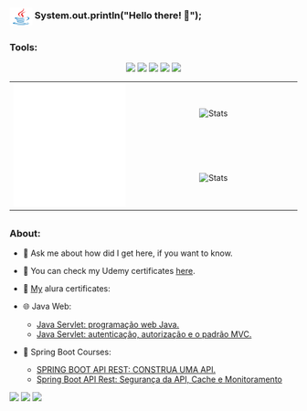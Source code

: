 ### <img align="center" alt="Valter-Java" height="30" width="40" src="https://raw.githubusercontent.com/devicons/devicon/master/icons/java/java-original.svg"> System.out.println("Hello there! 🤖");   

## 
### Tools:
<div align="center">
  <img src="https://img.shields.io/badge/Pop Os!-FFFFFF?style=for-the-badge&logo=popos&logoColor=0078D6">
  <img src="https://img.shields.io/badge/Spring Boot-6DB33F?style=for-the-badge&logo=springboot&logoColor=white">
  <img src="https://img.shields.io/badge/Java-FFFFFF?style=for-the-badge&logo=Java&logoColor=red">
  <img src="https://img.shields.io/badge/Postman-CC5500?style=for-the-badge&logo=postman&logoColor=black">
  <img src="https://img.shields.io/badge/IntelliJ IDEA-1C7CEC?style=for-the-badge&logo=intellijidea&logoColor=black">
</div>
 
 <div>
<table border="0" align="center">
<tr>
<td align="center" width="324" rowspan="3" border="0">
<img src="https://github.com/valter-jr/valter-jr/raw/main/console.svg" alt="Illustration" width="324" />
</td>
<td align="center" width="440" border="0">
<img src="https://github-readme-stats.vercel.app/api?username=valter-jr&show_icons=true&hide_border=true&bg_color=161b22&icon_color=79c0ff&text_color=c9d1d9&title_color=79c0ff" alt="Stats" width="440" />
</tr>
<tr>
</tr>
<tr>
<td align="center" width="440" border="0">
<img src="https://github-readme-stats.vercel.app/api/top-langs/?username=valter-jr&show_icons=true&hide_border=true&bg_color=161b22&icon_color=79c0ff&text_color=c9d1d9&title_color=79c0ff&layout=compact&card_width=440&langs_count=6" alt="Stats" width="440" />
</td>
</tr>
</table>

</div>

  ##

### About:
- 💬 Ask me about how did I get here, if you want to know.
- 📃 You can check my Udemy certificates <a href="https://docs.google.com/document/d/e/2PACX-1vS3hBw-URO7v3QeONLxXzedR9zimWZrRphY-iZgHaMqr7OvFuNtP-7cGpL7dHrYugpdfvDWa_iHqD7b/pub" target="_blank">here</a>.


- 📃 <a href="https://cursos.alura.com.br/user/valter-jr/fullCertificate/27a88b86511360a50fb1ade5ed069473" target="_blank">My</a> alura certificates:
- 🌐 Java Web:
  - <a href="https://cursos.alura.com.br/course/servlets-fundamentos-programacao-web-java" target="_blank">Java Servlet: programação web Java. </a>
  - <a href="https://cursos.alura.com.br/course/servlet-autenticacao-autorizacao-mvc" target="_blank">Java Servlet: autenticação, autorização e o padrão MVC. </a>

- 🍃 Spring Boot Courses:
  - <a href="https://cursos.alura.com.br/certificate/valter-jr/spring-boot-api-rest" target="_blank">SPRING BOOT API REST: CONSTRUA UMA API.</a>
  - <a href="https://cursos.alura.com.br/course/spring-boot-seguranca-cache-monitoramento" target="_blank">Spring Boot API Rest: Segurança da API, Cache e Monitoramento</a>

<div> 
  <a href = "mailto:valter.jrads@gmail.com"><img src="https://img.shields.io/badge/Gmail-D14836?style=for-the-badge&logo=gmail&logoColor=white" target="_blank"></a>
  <a href="https://www.linkedin.com/in/valter-junior-192441200/" target="_blank"><img src="https://img.shields.io/badge/-LinkedIn-%230077B5?style=for-the-badge&logo=linkedin&logoColor=white" target="_blank"></a>
  <a href="https://steamcommunity.com/id/kzoofthelight/" target="_blank"><img src="https://img.shields.io/badge/Steam-000000?style=for-the-badge&logo=steam&logoColor=white" target="_blank"></a> 
  </div>
